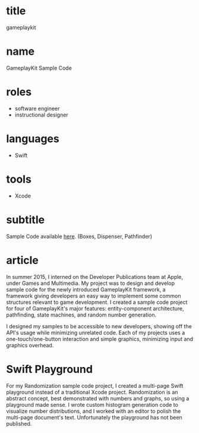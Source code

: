 # title
gameplaykit

# name
GameplayKit Sample Code

# roles
- software engineer
- instructional designer

# languages
- Swift

# tools
- Xcode

# subtitle
Sample Code available [here](https://developer.apple.com/documentation/gameplaykit). (Boxes, Dispenser, Pathfinder)

# article
In summer 2015, I interned on the Developer Publications team at Apple, under Games and Multimedia. My project was to design and develop sample code for the newly introduced GameplayKit framework, a framework giving developers an easy way to implement some common structures relevant to game development. I created a sample code project for four of GameplayKit's major features: entity-component architecture, pathfinding, state machines, and random number generation. 

I designed my samples to be accessible to new developers, showing off the API's usage while minimizing unrelated code. Each of my projects uses a one-touch/one-button interaction and simple graphics, minimizing input and graphics overhead. 

# Swift Playground
For my Randomization sample code project, I created a multi-page Swift playground instead of a traditional Xcode project. Randomization is an abstract concept, best demonstrated with numbers and graphs, so using a playground made sense. I wrote custom histogram generation code to visualize number distributions, and I worked with an editor to polish the multi-page document's text. Unfortunately the playground has not been published.